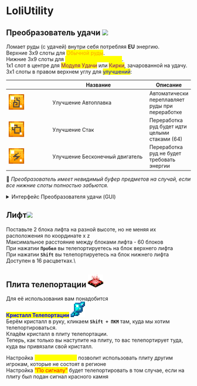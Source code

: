 # LoliUtility

## Преобразователь удачи ![](https://cdn.discordapp.com/attachments/1147960565591969843/1147960640372215928/fortune.gif)

Ломает руды (с удачей) внутри себя потребляя **EU** энергию. \
Верхние 3х9 слоты для <mark style="color:orange;">Обычной руды</mark>.\
Нижние 3х9 слоты для <mark style="color:yellow;">Переработанной руды</mark>.\
1х1 слот в центре для <mark style="color:purple;">Модуля Удачи</mark> или <mark style="color:purple;">Кирки</mark>, зачарованной на удачу.\
3х1 слоты в правом верхнем углу для <mark style="color:blue;">улучшений</mark>:

<table><thead><tr><th width="106"> </th><th width="251">Название</th><th>Описание</th></tr></thead><tbody><tr><td><img src="../.gitbook/assets/Без имени-10.png" alt=""></td><td>Улучшение Автоплавка</td><td>Автоматически переплавляет руды при переработке</td></tr><tr><td><img src="../.gitbook/assets/Без имени-5.png" alt=""></td><td>Улучшение Стак</td><td>Переработка руд будет идти целыми стаками (64)</td></tr><tr><td><img src="../.gitbook/assets/Без имени-9.png" alt=""></td><td>Улучшение  Бесконечный двигатель</td><td>Переработка руд не будет требовать энергии</td></tr></tbody></table>

:pushpin: _Преобразователь имеет невидимый буфер предметов на случай, если все нижние слоты  полностью забьются._

<details>

<summary>Интерфейс Преобразователя удачи (GUI)</summary>

В слот для кирки установлен Модуль Удачи\
Все слоты для улучшений заполнены\
![](<../.gitbook/assets/Без имени-4 (1).png>)



</details>

## Лифт![](https://cdn.discordapp.com/attachments/1147960565591969843/1147960621443338240/lift.gif)

Поставьте 2 блока лифта на разной высоте, но не меняя их расположения по координате x z\
Максимальное расстояние между блоками лифта - 60 блоков\
При нажатии **`Пробел`** вы телепортируетесь на блок верхнего лифта\
При нажатии **`Shift`** вы телепортируетесь на блок нижнего лифта\
Доступен в 16 расцветках.\


## Плита телепортации ![](<../.gitbook/assets/Без имени-2 (2).png>)

Для её использования вам понадобится\
<mark style="color:blue;">**Кристалл Телепортации**</mark> ![](<../.gitbook/assets/Без имени-3.png>)\
Берём кристалл в руку, кликаем **`Shift + ПКМ`** там, куда мы хотим телепортироваться.\
Кладём кристалл в плиту телепортации.\
Теперь, как только вы наступите на плиту, то вас телепортирует туда, куда вы привязали свой кристалл.

Настройка <mark style="color:yellow;">"Общий Доступ"</mark> позволит использовать плиту другим игрокам, которые не состоят в регионе\
Настройка <mark style="color:red;">"По сигналу"</mark> будет телепортировать в том случае, если на плиту был подан сигнал красного камня
